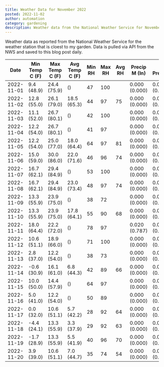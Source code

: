 ```yaml
---
title: Weather Data for November 2022
posted: 2022-11-02
author: automation
category: gardening
description: Weather data from the National Weather Service for November 2022
---
```


Weather data as reported from the National Weather Service for the weather station 
that is cloest to my garden. Data is pulled via API from the NWS and saved to this 
blog post daily.

|Date|Min Temp C (F)|Max Temp C (F)|Avg Temp C (F)|Min RH|Max RH|Avg RH|Precip M (In)|Avg Precip/Hr|
|---|---|---|---|---|---|---|---|---|
|2022-11-01|9.4 (48.9)|24.4 (75.9)| ()|47|100||0.000 (0.000)|0.000 (0.000)|
|2022-11-02|12.8 (55.0)|26.1 (79.0)|18.5 (65.3)|44|97|75|0.000 (0.000)|0.000 (0.000)|
|2022-11-03|11.1 (52.0)|26.7 (80.1)| ()|42|100||0.000 (0.000)|0.000 (0.000)|
|2022-11-04|12.2 (54.0)|26.7 (80.1)| ()|41|97||0.000 (0.000)|0.000 (0.000)|
|2022-11-05|12.2 (54.0)|25.0 (77.0)|18.0 (64.4)|64|97|81|0.000 (0.000)|0.000 (0.000)|
|2022-11-06|15.0 (59.0)|30.0 (86.0)|22.0 (71.6)|46|96|74|0.000 (0.000)|0.000 (0.000)|
|2022-11-07|16.7 (62.1)|29.4 (84.9)| ()|53|100||0.000 (0.000)|0.000 (0.000)|
|2022-11-08|16.7 (62.1)|29.4 (84.9)|23.0 (73.4)|48|97|74|0.000 (0.000)|0.000 (0.000)|
|2022-11-09|13.3 (55.9)|23.9 (75.0)| ()|38|72||0.000 (0.000)|0.000 (0.000)|
|2022-11-10|13.3 (55.9)|23.9 (75.0)|17.8 (64.1)|55|90|68|0.000 (0.000)|0.000 (0.000)|
|2022-11-11|18.0 (64.4)|22.2 (72.0)| ()|78|97||0.020 (0.787)|0.019 (0.019)|
|2022-11-12|10.6 (51.1)|18.9 (66.0)| ()|71|100||0.000 (0.000)|0.000 (0.000)|
|2022-11-13|2.8 (37.0)|12.2 (54.0)| ()|38|73||0.000 (0.000)|0.000 (0.000)|
|2022-11-14|-0.6 (30.9)|16.1 (61.0)|6.8 (44.3)|42|89|66|0.000 (0.000)|0.000 (0.000)|
|2022-11-15|10.0 (50.0)|14.4 (57.9)| ()|64|97||0.000 (0.000)|0.000 (0.000)|
|2022-11-16|5.0 (41.0)|12.2 (54.0)| ()|50|89||0.000 (0.000)|0.000 (0.000)|
|2022-11-17|0.0 (32.0)|10.6 (51.1)|5.7 (42.2)|28|92|64|0.000 (0.000)|0.000 (0.000)|
|2022-11-18|-4.4 (24.1)|13.3 (55.9)|3.3 (37.9)|29|92|63|0.000 (0.000)|0.000 (0.000)|
|2022-11-19|-1.7 (28.9)|13.3 (55.9)|5.5 (41.9)|40|96|70|0.000 (0.000)|0.000 (0.000)|
|2022-11-20|3.9 (39.0)|10.6 (51.1)|7.0 (44.7)|35|74|54|0.000 (0.000)|0.000 (0.000)|
